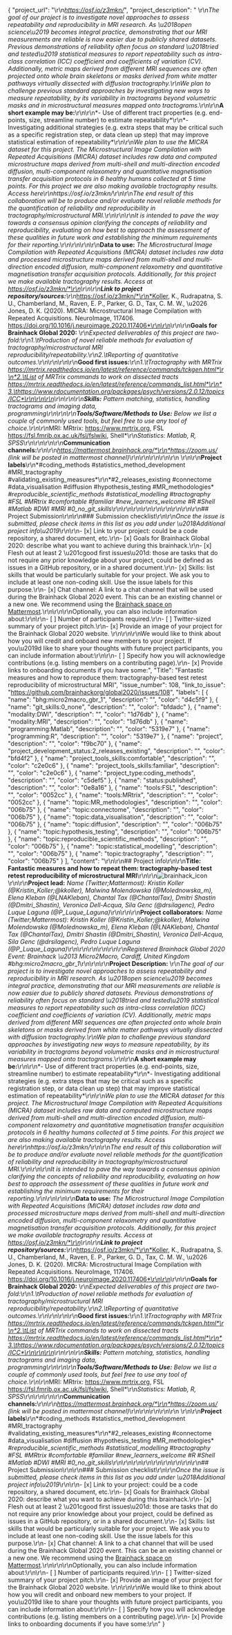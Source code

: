 {
  "project_url": "\r\n*https://osf.io/z3mkn/*",
  "project_description": " \r\n*The goal of our project is to investigate novel approaches to assess repeatability and reproducibility in MRI research. As \u2018open science\u2019 becomes integral practice, demonstrating that our MRI measurements are reliable is now easier due to publicly shared datasets. Previous demonstrations of reliability often focus on standard \u2018tried and tested\u2019 statistical measures to report repeatability such as intra-class correlation (ICC) coefficient and coefficients of variation (CV). Additionally, metric maps derived from different MRI sequences are often projected onto whole brain skeletons or masks derived from white matter pathways virtually dissected with diffusion tractography.\r\nWe plan to challenge previous standard approaches by investigating new ways to measure repeatability, by its variability in tractograms beyond volumetric masks and in microstructural measures mapped onto tractograms*.\r\n\r\n**A short example may be:**\r\n\r\n*- Use of different tract properties (e.g. end-points, size, streamline number) to estimate repeatability*\r\n*- Investigating additional strategies (e.g. extra steps that may be critical such as a specific registration step, or data clean up step) that may improve statistical estimation of repeatability*\r\n\r\n*We plan to use the MICRA dataset for this project. The Microstructural Image Compilation with Repeated Acquisitions (MICRA) dataset includes raw data and computed microstructure maps derived from multi-shell and multi-direction encoded diffusion, multi-component relaxometry and quantitative magnetisation transfer acquisition protocols in 6 healthy humans collected at 5 time points. For this project we are also making available tractography results. Access here\r\nhttps://osf.io/z3mkn/*\r\n\r\n*The end result of this collaboration will be to produce and/or evaluate novel reliable methods for the quantification of reliability and reproducibility in tractography/microstructural MRI.*\r\n\r\n\r\n*It is intended to pave the way towards a consensus opinion clarifying the concepts of reliability and reproducibility,  evaluating on how best to approach the assessment of these qualities in future work and  establishing the minimum requirements for their reporting.*\r\n\r\n<!-- Add a brief description of the project. Try to include all the relevant information to answer the following questions:\r\nWhat are you doing, for who, and why;\r\nWhat makes your project special and exciting;\r\nA short example;\r\nHow to get started;\r\nWhere to find key resources; -->\r\n\r\n**Data to use:** *The Microstructural Image Compilation with Repeated Acquisitions (MICRA) dataset includes raw data and processed microstructure maps derived from multi-shell and multi-direction encoded diffusion, multi-component relaxometry and quantitative magnetisation transfer acquisition protocols. Additionally, for this project we make available tractography results. Access at https://osf.io/z3mkn/*\r\n<!-- If your project uses data, add a short description of the data and a link to its source. -->\r\n\r\n**Link to project repository/sources:**\r\n*https://osf.io/z3mkn/*\r\n*Koller, K., Rudrapatna, S. U., Chamberland, M., Raven, E. P., Parker, G. D., Tax, C. M. W., \u2026 Jones, D. K. (2020). MICRA: Microstructural Image Compilation with Repeated Acquisitions. NeuroImage, 117406. https://doi.org/10.1016/j.neuroimage.2020.117406*\r\n\r\n<!-- Add a link to the project\u2019s GitHub repo or website. -->\r\n\r\n**Goals for Brainhack Global 2020:** \r\n*Expected deliverables of this project are two-fold:*\r\n*1.\tProduction of novel reliable  methods for evaluation of tractography/microstructural MRI reproducibility/repeatability.*\r\n*2.\tReporting of  quantitative outcomes.*\r\n\r\n<!-- Add a list of milestones or deliverables that you expect to achieve during the event. Try to provide goals of varying complexity for contributors with different sets of skills. -->\r\n\r\n**Good first issues:**\r\n*1.\tTractography with MRTrix https://mrtrix.readthedocs.io/en/latest/reference/commands/tckgen.html*\r\n*2.\tList of MRTrix commands to work on dissected tracts* *https://mrtrix.readthedocs.io/en/latest/reference/commands_list.html*\r\n*3.\thttps://www.rdocumentation.org/packages/psych/versions/2.0.12/topics/ICC*\r\n\r\n\r\n<!-- Add a list of tasks to help new contributors find easy gateways into open source projects. -->\r\n\r\n\r\n**Skills:**  *Pattern matching, statistics, handling tractograms and imaging data, programming*\r\n<!-- Add a list of skills needed to contribute to this project. Try to think of both coding and non-coding skills. You can provide predefined skill levels, but it\u2019s better if you give concrete examples of the type of task contributors will be facing. Please make sure you create equal opportunities to accommodate the newcomers in your project to learn from each other and share the experiences. -->\r\n\r\n**Tools/Software/Methods to Use:**  *Below we list a couple of commonly used tools, but feel free to use any tool of choice.*\r\n\r\n*MRI: MRtrix: https://www.mrtrix.org, FSL https://fsl.fmrib.ox.ac.uk/fsl/fslwiki, Shell*\r\n*Statistics: Matlab, R, SPSS*\r\n\r\n<!-- Add a list of tools/software/methods that are advised to be installed/reviewed ahead of the event to gain a bit of time with the installation of the software, preparation of the environments or describing the methods that will be needed to contribute to this project. Try to think of both coding and non-coding details regarding such to be listed. -->\r\n\r\n**Communication channels:**\r\n\r\n*https://mattermost.brainhack.org/*\r\n*https://zoom.us/ (link will be posted in mattermost channel)*\r\n\r\n<!-- Add links to chat channels in Slack or Mattermost -->\r\n\r\n\r\n<!-- [ ] Video channel: Please write here the communication channel (Zoom, Jitsi, Twitch, or any other platform) you will be using to work collaboratively however please keep them as commented to avoid any public sharing. Once you set up your project Mattermost communication channel, make sure you write the link of the video channel at the header of the Mattermost channel for your attendees to know --> \r\n\r\n**Project labels**\r\n*#coding_methods #statistics_method_development #MRI_tractography #validating_existing_measures*\r\n*#2_releases_existing #connectome #data_visualisation #diffusion #hypothesis_testing #MR_methodologies* *#reproducible_scientific_methods #statistical_modelling #tractography #FSL #MRtrix  #comfortable #familiar* *#new_learners_welcome #R #Shell #Matlab #DWI #MRI #0_no_git_skills*\r\n\r\n\r\n\r\n<!-- Please prepend a hashtag (#) to all of the labels that fit your project, then tick the box below to state you did so (either by adding an 'x' between square brackets or by ticking it after submission). Please make sure that you stick by the labels listed for each topic below, rather than adding any new one, for further actions to work properly on the issue labels.\r\n\r\nE.g. my project is about the modulatory effect of salmon mousse on British supper survival\r\nIn the following list:\r\n```\r\nmeal:\r\nbrunch, supper\r\ntype:\r\nmousse, salmon, squid\r\n```\r\nI'm going to hashtag all of the labels I need my project to be indexed in:\r\n```\r\nmeal:\r\nbrunch, #supper\r\ntype:\r\n#mousse, #salmon, squid\r\n```\r\n\r\nNow the real list (please indicate all of the labels you'd like to add to your project):\r\n\r\n- Type of project:\r\ncoding_methods, data_management, documentation, method_development,\r\npipeline_development, tutorial_recording, visualization\r\n\r\n- Project development status:\r\n0_concept_no_content, 1_basic structure, 2_releases_existing\r\n\r\n- Topic of the projet:\r\nBayesian_approaches, causality, connectome, data_visualisation, deep_learning,\r\ndiffusion, diversity_inclusivity_equality, EEG_EventRelatedResponseModelling,\r\nEEG_source_modelling, Granger_causality, hypothesis_testing, ICA, information_theory,\r\nmachine_learning, MR_methodologies, neural_decoding, neural_encoding, neural_networks,\r\nPCA, physiology, reinforcement_learning, reproducible_scientific_methods, single_neuron_models,\r\nstatistical_modelling, systems_neuroscience, tractography\r\n\r\n- Tools used in the project:\r\nAFNI, ANTs, BIDS, Brainstorm, CPAC, Datalad, DIPY, FieldTrip, fMRIPrep, Freesurfer,\r\nFSL, Jupyter, MNE, MRtrix, Nipype, NWB, SPM\r\n\r\n- Tools skill level required to enter the project (more than one possible):\r\ncomfortable, expert, familiar, no_skills_required\r\n\r\n- Programming language used in the project:\r\nno_programming_involved, C++, containerization, documentation, Java, Julia, Matlab,\r\nPython, R, shell_scripting, Unix_command_line, Web, workflows\r\n\r\n- Modalities involved in the project (if any):\r\nbehavioral, DWI, ECG, ECOG, EEG, eye_tracking, fMRI, fNIRS, MEG, MRI, PET, TDCS, TMS\r\n\r\n- Git skills reuired to enter the project (more than one possible):\r\n0_no_git_skills, 1_commit_push, 2_branches_PRs, 3_continuous_integration\r\n-->\r\n\r\n\r\n\r\n\r\n## Project Submission\r\n\r\n### Submission checklist\r\n\r\n*Once the issue is submitted, please check items in this list as you add under \u2018Additional project info\u2019*\r\n\r\n- [x] Link to your project: could be a code repository, a shared document, etc.\r\n- [x] Goals for Brainhack Global 2020: describe what you want to achieve during this brainhack.\r\n- [x] Flesh out at least 2 \u201cgood first issues\u201d: those are tasks that do not require any prior knowledge about your project, could be defined as issues in a GitHub repository, or in a shared document.\r\n- [x] Skills: list skills that would be particularly suitable for your project. We ask you to include at least one non-coding skill. Use the issue labels for this purpose.\r\n- [x] Chat channel: A link to a chat channel that will be used during the Brainhack Global 2020 event. This can be an existing channel or a new one. We recommend using the [Brainhack space on Mattermost](https://mattermost.brainhack.org/).\r\n<!-- [ ] Video channel: A link to a video channel that will be used during the Brainhack Global 2020 Brainhack. This can be an existing channel or a new one. For instance a [Jitsi meet room](https://meet.jit.si/). **Please, do not make the video channel public in here**: post a message in your chat channel and pin it so that it remains private, you do not get undesired content, and contributors can still have access to it..-->\r\n\r\nOptionally, you can also include information about:\r\n\r\n- [ ] Number of participants required.\r\n- [ ] Twitter-sized summary of your project pitch.\r\n- [x] Provide an image of your project for the Brainhack Global 2020 website. \r\n<!-- You can put an image anywhere in this issue and it will be used to build your project page on the website. -->\r\n\r\nWe would like to think about how you will credit and onboard new members to your project. If you\u2019d like to share your thoughts with future project participants, you can include information about:\r\n\r\n- [ ] Specify how you will acknowledge contributions (e.g. listing members on a contributing page).\r\n- [x] Provide links to onboarding documents if you have some:",
  "Title": "Fantastic measures and how to reproduce them: tractography-based test retest reproducibility of microstructural MRI",
  "issue_number": 108,
  "link_to_issue": "https://github.com/brainhackorg/global2020/issues/108",
  "labels": [
    {
      "name": "bhg:micro2macro_gbr_1",
      "description": "",
      "color": "d4c5f9"
    },
    {
      "name": "git_skills:0_none",
      "description": "",
      "color": "bfdadc"
    },
    {
      "name": "modality:DWI",
      "description": "",
      "color": "1d76db"
    },
    {
      "name": "modality:MRI",
      "description": "",
      "color": "1d76db"
    },
    {
      "name": "programming:Matlab",
      "description": "",
      "color": "5319e7"
    },
    {
      "name": "programming:R",
      "description": "",
      "color": "5319e7"
    },
    {
      "name": "project",
      "description": "",
      "color": "f9bc70"
    },
    {
      "name": "project_development_status:2_releases_existing",
      "description": "",
      "color": "bfd4f2"
    },
    {
      "name": "project_tools_skills:comfortable",
      "description": "",
      "color": "c2e0c6"
    },
    {
      "name": "project_tools_skills:familiar",
      "description": "",
      "color": "c2e0c6"
    },
    {
      "name": "project_type:coding_methods",
      "description": "",
      "color": "c5def5"
    },
    {
      "name": "status:published",
      "description": "",
      "color": "0e8a16"
    },
    {
      "name": "tools:FSL",
      "description": "",
      "color": "0052cc"
    },
    {
      "name": "tools:MRtrix",
      "description": "",
      "color": "0052cc"
    },
    {
      "name": "topic:MR_methodologies",
      "description": "",
      "color": "006b75"
    },
    {
      "name": "topic:connectome",
      "description": "",
      "color": "006b75"
    },
    {
      "name": "topic:data_visualisation",
      "description": "",
      "color": "006b75"
    },
    {
      "name": "topic:diffusion",
      "description": "",
      "color": "006b75"
    },
    {
      "name": "topic:hypothesis_testing",
      "description": "",
      "color": "006b75"
    },
    {
      "name": "topic:reproducible_scientific_methods",
      "description": "",
      "color": "006b75"
    },
    {
      "name": "topic:statistical_modelling",
      "description": "",
      "color": "006b75"
    },
    {
      "name": "topic:tractography",
      "description": "",
      "color": "006b75"
    }
  ],
  "content": "<!-- Guidelines\r\n\r\nWe are very excited to meet you at Brainhack Global 2020 \ud83c\udf89. To submit a project, you need to be an attendee to one of the Brainhack Global 2020 events listed on the [Brainhack Global 2020 webpage](https://brainhack.org/global2020/events/). Please, register for the event that is most suitable to your location, time zone, interest, and/or project prior to submitting one. Thank you!\r\n\r\nWe have prepared a checklist to help with your project submission. Here is how to proceed:\r\n\r\nBefore filling in any part please check items in the checklist below as you go through them.\r\nOnce you are done (at least all 'required' items must be provided), please delete the \"Guidelines\" section, submit your issue and add a comment saying 'Hi @Brainhack-Global/project-monitors: my project is ready!'\r\nThank you!\r\n\r\nAfter the issue is submitted, we will assign a 'project monitor' from the event location that you are registered with to review your submission. Once the submission is approved by the 'project monitor', they will add the label 'Project is ready' and it will appear on [Brainhack Global 2020 Projects](https://brainhack.org/global2020/projects) page with a separate project dedicated webpage. \r\n\r\nNote that you can always update your issue which will also change your page on the website accordingly.\r\n\r\nIf at any time you need help from us or anything is unclear, please add a comment and ping your project monitor. Our team is here to help! -->\r\n\r\n## Project info\r\n\r\n**Title: Fantastic measures and how to repeat them: tractography-based test retest reproducibility of microstructural MRI**\r\n<!-- Add a title that reflects what the code (or content) will do in a way that makes sense to newcomers who want to contribute to your project\r\n. -->\r\n![brainhack_icon](https://user-images.githubusercontent.com/54635211/105180334-58194980-5b22-11eb-86f0-6fc4c39bc423.png)\r\n\r\n**Project lead:** *Name (Twitter;Mattermost): Kristin Koller (@Kristin_Koller;@kkoller), Malwina Molendowska (@Molednowska_m), Elena Kleban (@LNAKleban), Chantal Tax (@ChantalTax), Dmitri Shastin (@Dmitri_Shastin), Veronica Dell-Acqua, Sila Genc (@drsilagenc), Pedro Luque Laguna (@P_Luque_Laguna)*\r\n<!-- Add full name (and Twitter and Mattermost handle if possible) of the contact person. -->\r\n\r\n**Project collaborators:** *Name (Twitter;Mattermost): Kristin Koller (@Kristin_Koller;@kkoller), Malwina Molendowska (@Molednowska_m), Elena Kleban (@LNAKleban), Chantal Tax (@ChantalTax), Dmitri Shastin (@Dmitri_Shastin), Veronica Dell-Acqua, Sila Genc (@drsilagenc), Pedro Luque Laguna (@P_Luque_Laguna)*\r\n\r\n\r\n\r\n<!-- Add full names (and Twitter handles if possible) of any person contributing to the project. Try to follow the [all-contributors specification](https://github.com/all-contributors/all-contributors). Contributions of any kind are welcome! -->\r\n\r\n*Registered Brainhack Global 2020 Event: Brainhack \u2013 Micro2Macro, Cardiff, United Kingdom #bhg:micro2macro_gbr_1*\r\n<!-- Specify the city and country of the Brainhack Global 2020 event that you\r\nregistered for. If your local event has a special name or topic (e.g. Brainhack\r\nLondon - Clinical Neuroanatomy), please do specify that as well to help us\r\ndistinguish between potential events in the same city. -->\r\n\r\n**Project Description:** \r\n*The goal of our project is to investigate novel approaches to assess repeatability and reproducibility in MRI research. As \u2018open science\u2019 becomes integral practice, demonstrating that our MRI measurements are reliable is now easier due to publicly shared datasets. Previous demonstrations of reliability often focus on standard \u2018tried and tested\u2019 statistical measures to report repeatability such as intra-class correlation (ICC) coefficient and coefficients of variation (CV). Additionally, metric maps derived from different MRI sequences are often projected onto whole brain skeletons or masks derived from white matter pathways virtually dissected with diffusion tractography.\r\nWe plan to challenge previous standard approaches by investigating new ways to measure repeatability, by its variability in tractograms beyond volumetric masks and in microstructural measures mapped onto tractograms*.\r\n\r\n**A short example may be:**\r\n\r\n*- Use of different tract properties (e.g. end-points, size, streamline number) to estimate repeatability*\r\n*- Investigating additional strategies (e.g. extra steps that may be critical such as a specific registration step, or data clean up step) that may improve statistical estimation of repeatability*\r\n\r\n*We plan to use the MICRA dataset for this project. The Microstructural Image Compilation with Repeated Acquisitions (MICRA) dataset includes raw data and computed microstructure maps derived from multi-shell and multi-direction encoded diffusion, multi-component relaxometry and quantitative magnetisation transfer acquisition protocols in 6 healthy humans collected at 5 time points. For this project we are also making available tractography results. Access here\r\nhttps://osf.io/z3mkn/*\r\n\r\n*The end result of this collaboration will be to produce and/or evaluate novel reliable methods for the quantification of reliability and reproducibility in tractography/microstructural MRI.*\r\n\r\n\r\n*It is intended to pave the way towards a consensus opinion clarifying the concepts of reliability and reproducibility,  evaluating on how best to approach the assessment of these qualities in future work and  establishing the minimum requirements for their reporting.*\r\n\r\n<!-- Add a brief description of the project. Try to include all the relevant information to answer the following questions:\r\nWhat are you doing, for who, and why;\r\nWhat makes your project special and exciting;\r\nA short example;\r\nHow to get started;\r\nWhere to find key resources; -->\r\n\r\n**Data to use:** *The Microstructural Image Compilation with Repeated Acquisitions (MICRA) dataset includes raw data and processed microstructure maps derived from multi-shell and multi-direction encoded diffusion, multi-component relaxometry and quantitative magnetisation transfer acquisition protocols. Additionally, for this project we make available tractography results. Access at https://osf.io/z3mkn/*\r\n<!-- If your project uses data, add a short description of the data and a link to its source. -->\r\n\r\n**Link to project repository/sources:**\r\n*https://osf.io/z3mkn/*\r\n*Koller, K., Rudrapatna, S. U., Chamberland, M., Raven, E. P., Parker, G. D., Tax, C. M. W., \u2026 Jones, D. K. (2020). MICRA: Microstructural Image Compilation with Repeated Acquisitions. NeuroImage, 117406. https://doi.org/10.1016/j.neuroimage.2020.117406*\r\n\r\n<!-- Add a link to the project\u2019s GitHub repo or website. -->\r\n\r\n**Goals for Brainhack Global 2020:** \r\n*Expected deliverables of this project are two-fold:*\r\n*1.\tProduction of novel reliable  methods for evaluation of tractography/microstructural MRI reproducibility/repeatability.*\r\n*2.\tReporting of  quantitative outcomes.*\r\n\r\n<!-- Add a list of milestones or deliverables that you expect to achieve during the event. Try to provide goals of varying complexity for contributors with different sets of skills. -->\r\n\r\n**Good first issues:**\r\n*1.\tTractography with MRTrix https://mrtrix.readthedocs.io/en/latest/reference/commands/tckgen.html*\r\n*2.\tList of MRTrix commands to work on dissected tracts* *https://mrtrix.readthedocs.io/en/latest/reference/commands_list.html*\r\n*3.\thttps://www.rdocumentation.org/packages/psych/versions/2.0.12/topics/ICC*\r\n\r\n\r\n<!-- Add a list of tasks to help new contributors find easy gateways into open source projects. -->\r\n\r\n\r\n**Skills:**  *Pattern matching, statistics, handling tractograms and imaging data, programming*\r\n<!-- Add a list of skills needed to contribute to this project. Try to think of both coding and non-coding skills. You can provide predefined skill levels, but it\u2019s better if you give concrete examples of the type of task contributors will be facing. Please make sure you create equal opportunities to accommodate the newcomers in your project to learn from each other and share the experiences. -->\r\n\r\n**Tools/Software/Methods to Use:**  *Below we list a couple of commonly used tools, but feel free to use any tool of choice.*\r\n\r\n*MRI: MRtrix: https://www.mrtrix.org, FSL https://fsl.fmrib.ox.ac.uk/fsl/fslwiki, Shell*\r\n*Statistics: Matlab, R, SPSS*\r\n\r\n<!-- Add a list of tools/software/methods that are advised to be installed/reviewed ahead of the event to gain a bit of time with the installation of the software, preparation of the environments or describing the methods that will be needed to contribute to this project. Try to think of both coding and non-coding details regarding such to be listed. -->\r\n\r\n**Communication channels:**\r\n\r\n*https://mattermost.brainhack.org/*\r\n*https://zoom.us/ (link will be posted in mattermost channel)*\r\n\r\n<!-- Add links to chat channels in Slack or Mattermost -->\r\n\r\n\r\n<!-- [ ] Video channel: Please write here the communication channel (Zoom, Jitsi, Twitch, or any other platform) you will be using to work collaboratively however please keep them as commented to avoid any public sharing. Once you set up your project Mattermost communication channel, make sure you write the link of the video channel at the header of the Mattermost channel for your attendees to know --> \r\n\r\n**Project labels**\r\n*#coding_methods #statistics_method_development #MRI_tractography #validating_existing_measures*\r\n*#2_releases_existing #connectome #data_visualisation #diffusion #hypothesis_testing #MR_methodologies* *#reproducible_scientific_methods #statistical_modelling #tractography #FSL #MRtrix  #comfortable #familiar* *#new_learners_welcome #R #Shell #Matlab #DWI #MRI #0_no_git_skills*\r\n\r\n\r\n\r\n<!-- Please prepend a hashtag (#) to all of the labels that fit your project, then tick the box below to state you did so (either by adding an 'x' between square brackets or by ticking it after submission). Please make sure that you stick by the labels listed for each topic below, rather than adding any new one, for further actions to work properly on the issue labels.\r\n\r\nE.g. my project is about the modulatory effect of salmon mousse on British supper survival\r\nIn the following list:\r\n```\r\nmeal:\r\nbrunch, supper\r\ntype:\r\nmousse, salmon, squid\r\n```\r\nI'm going to hashtag all of the labels I need my project to be indexed in:\r\n```\r\nmeal:\r\nbrunch, #supper\r\ntype:\r\n#mousse, #salmon, squid\r\n```\r\n\r\nNow the real list (please indicate all of the labels you'd like to add to your project):\r\n\r\n- Type of project:\r\ncoding_methods, data_management, documentation, method_development,\r\npipeline_development, tutorial_recording, visualization\r\n\r\n- Project development status:\r\n0_concept_no_content, 1_basic structure, 2_releases_existing\r\n\r\n- Topic of the projet:\r\nBayesian_approaches, causality, connectome, data_visualisation, deep_learning,\r\ndiffusion, diversity_inclusivity_equality, EEG_EventRelatedResponseModelling,\r\nEEG_source_modelling, Granger_causality, hypothesis_testing, ICA, information_theory,\r\nmachine_learning, MR_methodologies, neural_decoding, neural_encoding, neural_networks,\r\nPCA, physiology, reinforcement_learning, reproducible_scientific_methods, single_neuron_models,\r\nstatistical_modelling, systems_neuroscience, tractography\r\n\r\n- Tools used in the project:\r\nAFNI, ANTs, BIDS, Brainstorm, CPAC, Datalad, DIPY, FieldTrip, fMRIPrep, Freesurfer,\r\nFSL, Jupyter, MNE, MRtrix, Nipype, NWB, SPM\r\n\r\n- Tools skill level required to enter the project (more than one possible):\r\ncomfortable, expert, familiar, no_skills_required\r\n\r\n- Programming language used in the project:\r\nno_programming_involved, C++, containerization, documentation, Java, Julia, Matlab,\r\nPython, R, shell_scripting, Unix_command_line, Web, workflows\r\n\r\n- Modalities involved in the project (if any):\r\nbehavioral, DWI, ECG, ECOG, EEG, eye_tracking, fMRI, fNIRS, MEG, MRI, PET, TDCS, TMS\r\n\r\n- Git skills reuired to enter the project (more than one possible):\r\n0_no_git_skills, 1_commit_push, 2_branches_PRs, 3_continuous_integration\r\n-->\r\n\r\n\r\n\r\n\r\n## Project Submission\r\n\r\n### Submission checklist\r\n\r\n*Once the issue is submitted, please check items in this list as you add under \u2018Additional project info\u2019*\r\n\r\n- [x] Link to your project: could be a code repository, a shared document, etc.\r\n- [x] Goals for Brainhack Global 2020: describe what you want to achieve during this brainhack.\r\n- [x] Flesh out at least 2 \u201cgood first issues\u201d: those are tasks that do not require any prior knowledge about your project, could be defined as issues in a GitHub repository, or in a shared document.\r\n- [x] Skills: list skills that would be particularly suitable for your project. We ask you to include at least one non-coding skill. Use the issue labels for this purpose.\r\n- [x] Chat channel: A link to a chat channel that will be used during the Brainhack Global 2020 event. This can be an existing channel or a new one. We recommend using the [Brainhack space on Mattermost](https://mattermost.brainhack.org/).\r\n<!-- [ ] Video channel: A link to a video channel that will be used during the Brainhack Global 2020 Brainhack. This can be an existing channel or a new one. For instance a [Jitsi meet room](https://meet.jit.si/). **Please, do not make the video channel public in here**: post a message in your chat channel and pin it so that it remains private, you do not get undesired content, and contributors can still have access to it..-->\r\n\r\nOptionally, you can also include information about:\r\n\r\n- [ ] Number of participants required.\r\n- [ ] Twitter-sized summary of your project pitch.\r\n- [x] Provide an image of your project for the Brainhack Global 2020 website. \r\n<!-- You can put an image anywhere in this issue and it will be used to build your project page on the website. -->\r\n\r\nWe would like to think about how you will credit and onboard new members to your project. If you\u2019d like to share your thoughts with future project participants, you can include information about:\r\n\r\n- [ ] Specify how you will acknowledge contributions (e.g. listing members on a contributing page).\r\n- [x] Provide links to onboarding documents if you have some:\r\n"
}